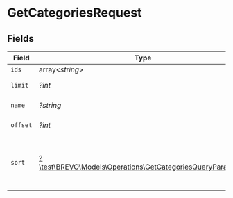 # GetCategoriesRequest


## Fields

| Field                                                                                                                          | Type                                                                                                                           | Required                                                                                                                       | Description                                                                                                                    |
| ------------------------------------------------------------------------------------------------------------------------------ | ------------------------------------------------------------------------------------------------------------------------------ | ------------------------------------------------------------------------------------------------------------------------------ | ------------------------------------------------------------------------------------------------------------------------------ |
| `ids`                                                                                                                          | array<*string*>                                                                                                                | :heavy_minus_sign:                                                                                                             | Filter by category ids                                                                                                         |
| `limit`                                                                                                                        | *?int*                                                                                                                         | :heavy_minus_sign:                                                                                                             | Number of documents per page                                                                                                   |
| `name`                                                                                                                         | *?string*                                                                                                                      | :heavy_minus_sign:                                                                                                             | Filter by category name                                                                                                        |
| `offset`                                                                                                                       | *?int*                                                                                                                         | :heavy_minus_sign:                                                                                                             | Index of the first document in the page                                                                                        |
| `sort`                                                                                                                         | [?\test\BREVO\Models\Operations\GetCategoriesQueryParamSort](../../models/operations/GetCategoriesQueryParamSort.md)           | :heavy_minus_sign:                                                                                                             | Sort the results in the ascending/descending order of record creation. Default order is **descending** if `sort` is not passed |